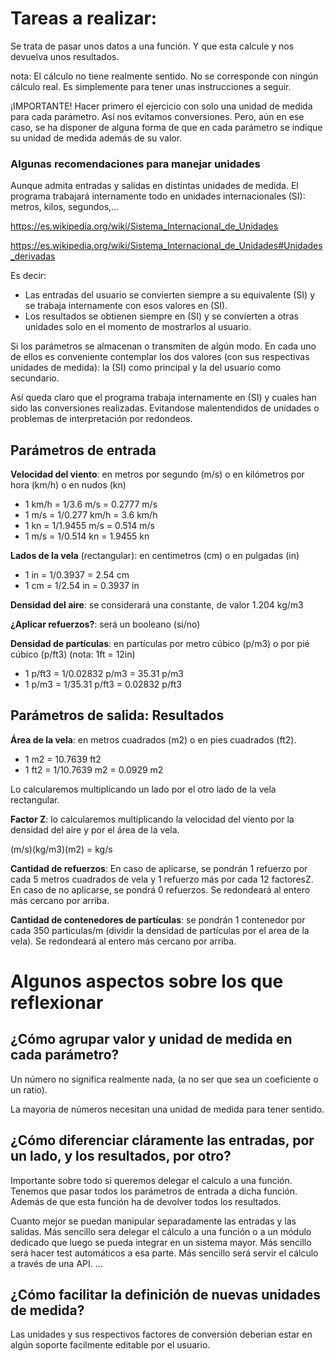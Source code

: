 # Tareas a realizar:

Se trata de pasar unos datos a una función. Y que esta calcule y nos devuelva unos resultados.

nota: El cálculo no tiene realmente sentido. No se corresponde con ningún cálculo real. Es simplemente para tener unas instrucciones a seguir.

¡IMPORTANTE! Hacer primero el ejercicio con solo una unidad de medida para cada parámetro. Así nos evitamos conversiones. Pero, aún en ese caso, se ha disponer de alguna forma de que en cada parámetro se indique su unidad de medida además de su valor.

### Algunas recomendaciones para manejar unidades

Aunque admita entradas y salidas en distintas unidades de medida. El programa trabajará internamente todo en unidades internacionales (SI):  metros, kilos, segundos,...

https://es.wikipedia.org/wiki/Sistema_Internacional_de_Unidades

https://es.wikipedia.org/wiki/Sistema_Internacional_de_Unidades#Unidades_derivadas

Es decir:
- Las entradas del usuario se convierten siempre a su equivalente (SI) y se trabaja internamente con esos valores en (SI). 
- Los resultados se obtienen siempre en (SI) y se convierten a otras unidades solo en el momento de mostrarlos al usuario.

Si los parámetros se almacenan o transmiten de algún modo. En cada uno de ellos es conveniente contemplar los dos valores (con sus respectivas unidades de medida): la (SI) como principal y la del usuario como secundario. 

Así queda claro que el programa trabaja internamente en (SI) y cuales han sido las conversiones realizadas. Evitandose malentendidos de unidades o problemas de interpretación por redondeos.


## Parámetros de entrada

**Velocidad del viento**: en metros por segundo (m/s) o en kilómetros por hora (km/h) o en nudos (kn)

- 1 km/h = 1/3.6 m/s = 0.2777 m/s
- 1 m/s = 1/0.277 km/h = 3.6 km/h
- 1 kn = 1/1.9455 m/s = 0.514 m/s
- 1 m/s = 1/0.514 kn = 1.9455 kn

**Lados de la vela** (rectangular): en centimetros (cm) o en pulgadas (in)

- 1 in = 1/0.3937 = 2.54 cm
- 1 cm = 1/2.54 in = 0.3937 in

**Densidad del aire**: se considerará una constante, de valor 1.204 kg/m3

**¿Aplicar refuerzos?**: será un booleano (si/no)

**Densidad de partículas**: en partículas por metro cúbico (p/m3) o por pié cúbico (p/ft3) (nota: 1ft = 12in)

- 1 p/ft3 = 1/0.02832 p/m3 = 35.31 p/m3
- 1 p/m3 = 1/35.31 p/ft3 = 0.02832 p/ft3


## Parámetros de salida: Resultados

**Área de la vela**: en metros cuadrados (m2) o en pies cuadrados (ft2).

- 1 m2 = 10.7639 ft2
- 1 ft2 = 1/10.7639 m2 = 0.0929 m2

Lo calcularemos multiplicando un lado por el otro lado de la vela rectangular.

**Factor Z**: lo calcularemos multiplicando la velocidad del viento por la densidad del aire y por el área de la vela.

(m/s)(kg/m3)(m2) = kg/s 

**Cantidad de refuerzos**: En caso de aplicarse, se pondrán 1 refuerzo por cada 5 metros cuadrados de vela y 1 refuerzo más por cada 12 factoresZ. En caso de no aplicarse, se pondrá 0 refuerzos. Se redondeará al entero más cercano por arriba.

**Cantidad de contenedores de partículas**: se pondrán 1 contenedor por cada 350 particulas/m (dividir la densidad de partículas por el area de la vela). Se redondeará al entero más cercano por arriba.



# Algunos aspectos sobre los que reflexionar

## ¿Cómo agrupar valor y unidad de medida en cada parámetro?

Un número no significa realmente nada, (a no ser que sea un coeficiente o un ratio).

La mayoria de números necesitan una unidad de medida para tener sentido.

## ¿Cómo diferenciar cláramente las entradas, por un lado, y los resultados, por otro?

Importante sobre todo si queremos delegar el calculo a una función. Tenemos que pasar todos los parámetros de entrada a dicha función. Además de que esta función ha de devolver todos los resultados.

Cuanto mejor se puedan manipular separadamente las entradas y las salidas. Más sencillo sera delegar el cálculo a una función o a un módulo dedicado que luego se pueda integrar en un sistema mayor. Más sencillo será hacer test automáticos a esa parte. Más sencillo será servir el cálculo a través de una API.  ...

## ¿Cómo facilitar la definición de nuevas unidades de medida?

Las unidades y sus respectivos factores de conversión deberian estar en algún soporte facilmente editable por el usuario.
